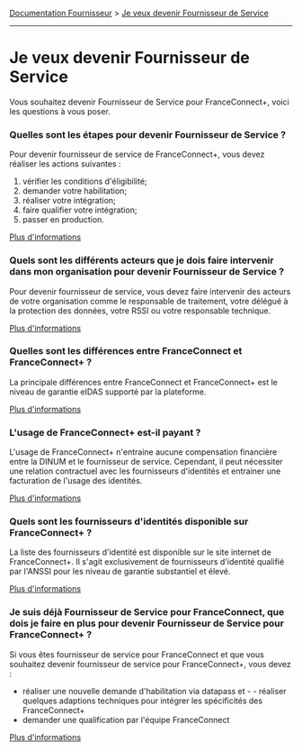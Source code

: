 [Documentation Fournisseur](../README.md) > [Je veux devenir Fournisseur de Service](README.md)

---

# Je veux devenir Fournisseur de Service 

Vous souhaitez devenir Fournisseur de Service pour FranceConnect+, voici les questions à vous poser.

### Quelles sont les étapes pour devenir Fournisseur de Service ?

Pour devenir fournisseur de service de FranceConnect+, vous devez réaliser les actions suivantes : 

1. vérifier les conditions d'éligibilité; 
2. demander votre habilitation;
3. réaliser votre intégration;
4. faire qualifier votre intégration;
5. passer en production. 

[Plus d'informations](pilotage-etapes.md)

### Quels sont les différents acteurs que je dois faire intervenir dans mon organisation pour devenir Fournisseur de Service ?

Pour devenir fournisseur de service, vous devez faire intervenir des acteurs de votre organisation comme le responsable de traitement, votre délégué à la protection des données, votre RSSI ou votre responsable technique.


[Plus d'informations](pilotage-demarches-acteurs.md)


### Quelles sont les différences entre FranceConnect et FranceConnect+ ?

La principale différences entre FranceConnect et FranceConnect+ est le niveau de garantie eIDAS supporté par la plateforme.

 [Plus d'informations](pilotage-differences-fc-fc+.md)

 ### L'usage de FranceConnect+ est-il payant ?

L'usage de FranceConnect+ n'entraine aucune compensation financière entre la DINUM et le fournisseur de service. Cependant, il peut nécessiter une relation contractuel avec les fournisseurs d'identités et entrainer une facturation de l'usage des identités. 

[Plus d'informations](pilotage-facturation.md)

### Quels sont les fournisseurs d'identités disponible sur FranceConnect+ ? 

La liste des fournisseurs d'identité est disponible sur le site internet de FranceConnect+. Il s'agit exclusivement de fournisseurs d'identité qualifié par l'ANSSI pour les niveau de garantie substantiel et élevé.

[Plus d'informations](piloge-fi.md)

### Je suis déjà Fournisseur de Service pour FranceConnect, que dois je faire en plus pour devenir Fournisseur de Service pour FranceConnect+ ?

Si vous êtes fournisseur de service pour FranceConnect et que vous souhaitez devenir fournisseur de service pour FranceConnect+, vous devez : 
- réaliser une nouvelle demande d'habilitation via datapass et - - réaliser quelques adaptions techniques pour intégrer les spécificités des FranceConnect+
- demander une qualification par l'équipe FranceConnect

[Plus d'informations](pilotage-integrer-fc+-apres-fc.md)

